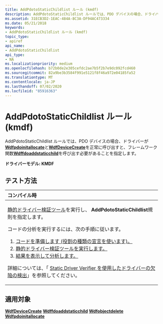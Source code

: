 ```yaml
---
title: AddPdotoStaticChildlist ルール (kmdf)
description: AddPdotoStaticChildlist ルールでは、PDO デバイスの場合、ドライバーが WdfPdoInitAllocate と WdfDeviceCreate を正常に呼び出すと、フレームワーク関数 WdfFdoAddStaticChild を呼び出す必要があることを指定します。
ms.assetid: 31ECB3D2-1EAC-484A-8C3A-DF94AC473334
ms.date: 05/21/2018
keywords:
- AddPdotoStaticChildlist ルール (kmdf)
topic_type:
- apiref
api_name:
- AddPdotoStaticChildlist
api_type:
- NA
ms.localizationpriority: medium
ms.openlocfilehash: b72b0de2e305cefdc2ae7b5f2b7e9dc092fcd460
ms.sourcegitcommit: 82a9be3b3584f991e5121f8f46a972e04185fa52
ms.translationtype: MT
ms.contentlocale: ja-JP
ms.lasthandoff: 07/02/2020
ms.locfileid: "85916363"
---
```

# <a name="addpdotostaticchildlist-rule-kmdf"></a>AddPdotoStaticChildlist ルール (kmdf)


AddPdotoStaticChildlist ルールでは、PDO デバイスの場合、ドライバーが[**Wdfpdoinitallocate**](https://docs.microsoft.com/windows-hardware/drivers/ddi/wdfpdo/nf-wdfpdo-wdfpdoinitallocate)と[**WdfDeviceCreate**](https://docs.microsoft.com/windows-hardware/drivers/ddi/wdfdevice/nf-wdfdevice-wdfdevicecreate)を正常に呼び出すと、フレームワーク関数[**Wdffdoaddstaticchild**](https://docs.microsoft.com/windows-hardware/drivers/ddi/wdffdo/nf-wdffdo-wdffdoaddstaticchild)を呼び出す必要があることを指定します。

**ドライバーモデル: KMDF**

<a name="how-to-test"></a>テスト方法
-----------

<table>
<colgroup>
<col width="100%" />
</colgroup>
<thead>
<tr class="header">
<th align="left">コンパイル時</th>
</tr>
</thead>
<tbody>
<tr class="odd">
<td align="left"><p><a href="https://docs.microsoft.com/windows-hardware/drivers/devtest/static-driver-verifier" data-raw-source="[Static Driver Verifier](https://docs.microsoft.com/windows-hardware/drivers/devtest/static-driver-verifier)">静的ドライバー検証ツール</a>を実行し、 <strong>AddPdotoStaticChildlist</strong>規則を指定します。</p>
コードの分析を実行するには、次の手順に従います。
<ol>
<li><a href="https://docs.microsoft.com/windows-hardware/drivers/devtest/using-static-driver-verifier-to-find-defects-in-drivers#preparing-your-source-code" data-raw-source="[Prepare your code (use role type declarations).](https://docs.microsoft.com/windows-hardware/drivers/devtest/using-static-driver-verifier-to-find-defects-in-drivers#preparing-your-source-code)">コードを準備します (役割の種類の宣言を使います)。</a></li>
<li><a href="https://docs.microsoft.com/windows-hardware/drivers/devtest/using-static-driver-verifier-to-find-defects-in-drivers#running-static-driver-verifier" data-raw-source="[Run Static Driver Verifier.](https://docs.microsoft.com/windows-hardware/drivers/devtest/using-static-driver-verifier-to-find-defects-in-drivers#running-static-driver-verifier)">静的ドライバー検証ツールを実行します。</a></li>
<li><a href="https://docs.microsoft.com/windows-hardware/drivers/devtest/using-static-driver-verifier-to-find-defects-in-drivers#viewing-and-analyzing-the-results" data-raw-source="[View and analyze the results.](https://docs.microsoft.com/windows-hardware/drivers/devtest/using-static-driver-verifier-to-find-defects-in-drivers#viewing-and-analyzing-the-results)">結果を表示して分析します。</a></li>
</ol>
<p>詳細については、「 <a href="https://docs.microsoft.com/windows-hardware/drivers/devtest/using-static-driver-verifier-to-find-defects-in-drivers" data-raw-source="[Using Static Driver Verifier to Find Defects in Drivers](https://docs.microsoft.com/windows-hardware/drivers/devtest/using-static-driver-verifier-to-find-defects-in-drivers)">Static Driver Verifier を使用したドライバーの欠陥の検出</a>」を参照してください。</p></td>
</tr>
</tbody>
</table>

<a name="applies-to"></a>適用対象
----------

[**WdfDeviceCreate**](https://docs.microsoft.com/windows-hardware/drivers/ddi/wdfdevice/nf-wdfdevice-wdfdevicecreate) 
[**Wdffdoaddstaticchild**](https://docs.microsoft.com/windows-hardware/drivers/ddi/wdffdo/nf-wdffdo-wdffdoaddstaticchild) 
[**Wdfobjectdelete**](https://docs.microsoft.com/windows-hardware/drivers/ddi/wdfobject/nf-wdfobject-wdfobjectdelete) 
[**Wdfpdoinitallocate**](https://docs.microsoft.com/windows-hardware/drivers/ddi/wdfpdo/nf-wdfpdo-wdfpdoinitallocate)
 

 





